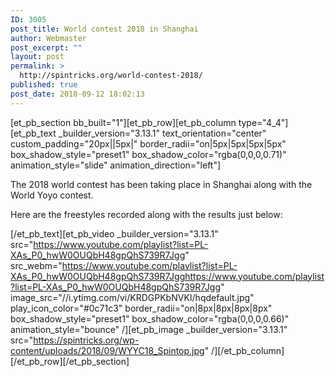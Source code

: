 ```yaml
---
ID: 3005
post_title: World contest 2018 in Shanghai
author: Webmaster
post_excerpt: ""
layout: post
permalink: >
  http://spintricks.org/world-contest-2018/
published: true
post_date: 2018-09-12 18:02:13
---
```

[et_pb_section bb_built="1"][et_pb_row][et_pb_column type="4_4"][et_pb_text _builder_version="3.13.1" text_orientation="center" custom_padding="20px||5px|" border_radii="on|5px|5px|5px|5px" box_shadow_style="preset1" box_shadow_color="rgba(0,0,0,0.71)" animation_style="slide" animation_direction="left"]

The 2018 world contest has been taking place in Shanghai along with the World Yoyo contest.

Here are the freestyles recorded along with the results just below:

[/et_pb_text][et_pb_video _builder_version="3.13.1" src="https://www.youtube.com/playlist?list=PL-XAs_P0_hwW0OUQbH48gpQhS739R7Jgg" src_webm="https://www.youtube.com/playlist?list=PL-XAs_P0_hwW0OUQbH48gpQhS739R7Jgghttps://www.youtube.com/playlist?list=PL-XAs_P0_hwW0OUQbH48gpQhS739R7Jgg" image_src="//i.ytimg.com/vi/KRDGPKbNVKI/hqdefault.jpg" play_icon_color="#0c71c3" border_radii="on|8px|8px|8px|8px" box_shadow_style="preset1" box_shadow_color="rgba(0,0,0,0.66)" animation_style="bounce" /][et_pb_image _builder_version="3.13.1" src="https://spintricks.org/wp-content/uploads/2018/09/WYYC18_Spintop.jpg" /][/et_pb_column][/et_pb_row][/et_pb_section]